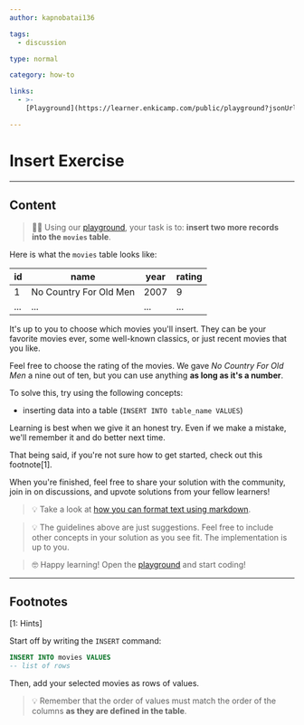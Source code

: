 ```yaml
---
author: kapnobatai136

tags:
  - discussion

type: normal

category: how-to

links:
  - >-
    [Playground](https://learner.enkicamp.com/public/playground?jsonUrl=https%3A%2F%2Fgist.githubusercontent.com%2Fkapnobatai137%2F757d2557a971940305ace59e5bce0808%2Fraw%2F32399b94024073c351727c6888a697f9fa448737%2Fsql-insert-discussion-insight.json){website}

---
```


# Insert Exercise

---

## Content

> 👩‍💻 Using our [playground](https://learn.enki.com/public/playground?jsonUrl=https://gist.githubusercontent.com/kapnobatai137/757d2557a971940305ace59e5bce0808/raw/32399b94024073c351727c6888a697f9fa448737/sql-insert-discussion-insight.json), your task is to: **insert two more records into the `movies` table**.

Here is what the `movies` table looks like:

| id  | name                   | year | rating |
|-----|------------------------|------|--------|
| 1   | No Country For Old Men | 2007 | 9      |
| ... | ...                    | ...  | ...    |


It's up to you to choose which movies you'll insert. They can be your favorite movies ever, some well-known classics, or just recent movies that you like.

Feel free to choose the rating of the movies. We gave *No Country For Old Men* a nine out of ten, but you can use anything **as long as it's a number**.

To solve this, try using the following concepts:
- inserting data into a table (`INSERT INTO table_name VALUES`)

Learning is best when we give it an honest try. Even if we make a mistake, we'll remember it and do better next time.

That being said, if you're not sure how to get started, check out this footnote[1].

When you're finished, feel free to share your solution with the community, join in on discussions, and upvote solutions from your fellow learners!

> 💡 Take a look at [how you can format text using markdown](https://www.enki.com/glossary/general/markdown-formatting).

> 💡 The guidelines above are just suggestions. Feel free to include other concepts in your solution as you see fit. The implementation is up to you.

> 🤓 Happy learning! Open the [playground](https://learn.enki.com/public/playground?jsonUrl=https://gist.githubusercontent.com/kapnobatai137/757d2557a971940305ace59e5bce0808/raw/32399b94024073c351727c6888a697f9fa448737/sql-insert-discussion-insight.json) and start coding!

---

## Footnotes

[1: Hints]

Start off by writing the `INSERT` command:

```sql
INSERT INTO movies VALUES
-- list of rows
```

Then, add your selected movies as rows of values.

> 💡 Remember that the order of values must match the order of the columns **as they are defined in the table**.
